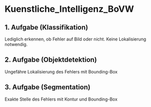 # Kuenstliche_Intelligenz_BoVW

## 1. Aufgabe (Klassifikation)
Lediglich erkennen, ob Fehler auf Bild oder nicht. Keine Lokalisierung notwendig.

## 2. Aufgabe (Objektdetektion)
Ungefähre Lokalisierung des Fehlers mit Bounding-Box

## 3. Aufgabe (Segmentation)
Exakte Stelle des Fehlers mit Kontur und Bounding-Box
